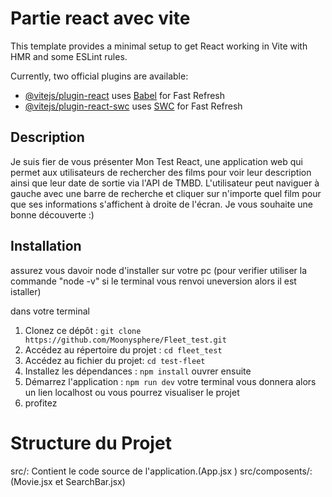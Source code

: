 
# Partie react avec vite

This template provides a minimal setup to get React working in Vite with HMR and some ESLint rules.

Currently, two official plugins are available:

- [@vitejs/plugin-react](https://github.com/vitejs/vite-plugin-react/blob/main/packages/plugin-react/README.md) uses [Babel](https://babeljs.io/) for Fast Refresh
- [@vitejs/plugin-react-swc](https://github.com/vitejs/vite-plugin-react-swc) uses [SWC](https://swc.rs/) for Fast Refresh


## Description
Je suis fier de vous présenter Mon Test React, une application web qui permet aux utilisateurs de rechercher des films pour voir leur description ainsi que leur date de sortie via l'API de TMBD. L'utilisateur peut naviguer à gauche avec une barre de recherche et cliquer sur n'importe quel film pour que ses informations s'affichent à droite de l'écran. Je vous souhaite une bonne découverte :)

## Installation
assurez vous davoir node d'installer sur votre pc (pour verifier utiliser la commande "node -v" si le terminal vous renvoi uneversion alors il est istaller)


dans votre terminal
1. Clonez ce dépôt : `git clone https://github.com/Moonysphere/Fleet_test.git`
2. Accédez au répertoire du projet : `cd fleet_test`
3. Accédez au fichier du projet: `cd test-fleet`
4. Installez les dépendances : `npm install`
ouvrer ensuite
5. Démarrez l'application : `npm run dev`
votre terminal vous donnera alors un lien localhost ou vous pourrez visualiser le projet 
6. profitez

# Structure du Projet
src/: Contient le code source de l'application.(App.jsx )
src/composents/: (Movie.jsx et SearchBar.jsx)

